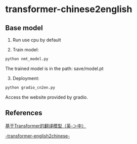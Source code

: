 # transformer-chinese2english

## Base model

1. Run use cpu by default

2. Train model:

```bash
python nmt_model.py
```

The trained model is in the path: save/model.pt

3. Deployment:

```bash
python gradio_cn2en.py
```

Access the website provided by gradio.

## References

[基于Transformer的翻译模型（英-＞中）](https://blog.csdn.net/qq_44193969/article/details/116016404?spm=1001.2014.3001.5502)

[-transformer-english2chinese-](https://github.com/seanzhang-zhichen/-transformer-english2chinese-)